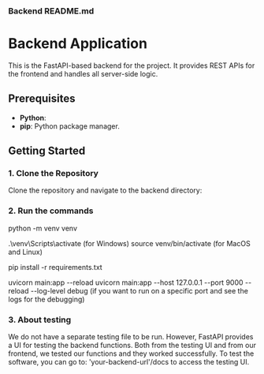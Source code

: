 

### Backend README.md


# Backend Application

This is the FastAPI-based backend for the project. It provides REST APIs for the frontend and handles all server-side logic.

## Prerequisites

- **Python**:
- **pip**: Python package manager.

## Getting Started

### 1. Clone the Repository

Clone the repository and navigate to the backend directory:


### 2. Run the commands 
python -m venv venv

.\venv\Scripts\activate (for Windows)
source venv/bin/activate (for MacOS and Linux)

pip install -r requirements.txt

uvicorn main:app --reload
uvicorn main:app --host 127.0.0.1 --port 9000 --reload --log-level debug (if you want to run on a specific port and see the logs for the debugging)

### 3. About testing
We do not have a separate testing file to be run. However, FastAPI provides a UI for testing the backend functions. Both from the testing UI and from our frontend, we tested our functions and they worked successfully. To test the software, you can go to: 'your-backend-url'/docs to access the testing UI.

